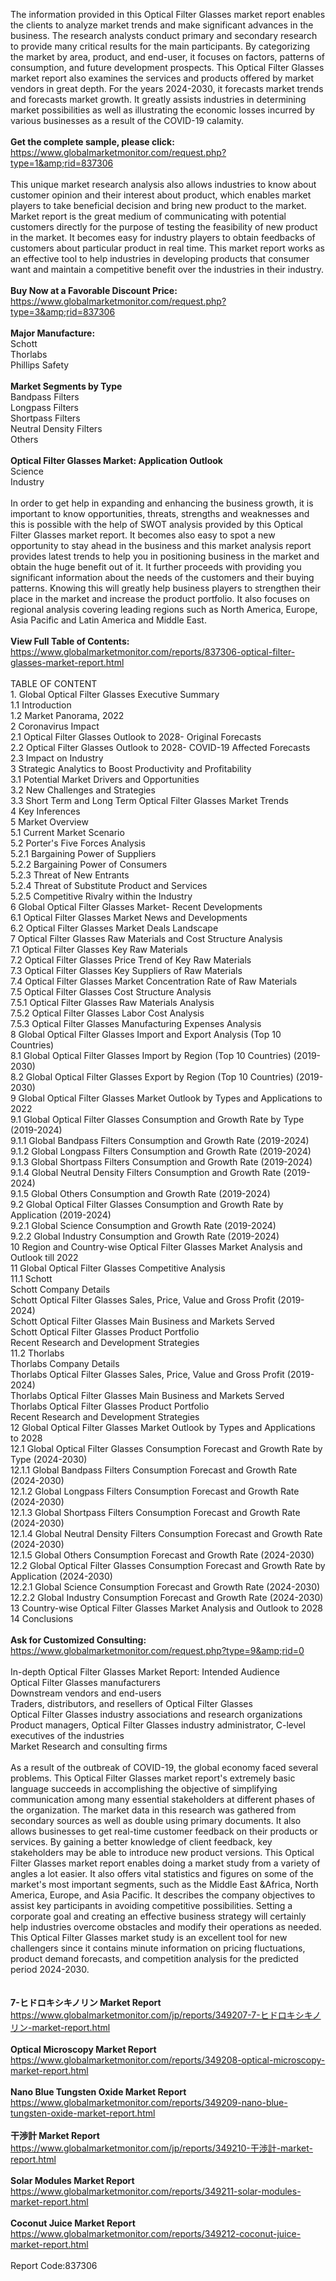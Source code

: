 The information provided in this Optical Filter Glasses market report enables the clients to analyze market trends and make significant advances in the business. The research analysts conduct primary and secondary research to provide many critical results for the main participants. By categorizing the market by area, product, and end-user, it focuses on factors, patterns of consumption, and future development prospects. This Optical Filter Glasses market report also examines the services and products offered by market vendors in great depth. For the years 2024-2030, it forecasts market trends and forecasts market growth. It greatly assists industries in determining market possibilities as well as illustrating the economic losses incurred by various businesses as a result of the COVID-19 calamity.<br /><br /><strong>Get the complete sample, please click:</strong><br /><a href="https://www.globalmarketmonitor.com/request.php?type=1&amp;rid=837306">https://www.globalmarketmonitor.com/request.php?type=1&amp;rid=837306</a><br /><br />This unique market research analysis also allows industries to know about customer opinion and their interest about product, which enables market players to take beneficial decision and bring new product to the market. Market report is the great medium of communicating with potential customers directly for the purpose of testing the feasibility of new product in the market. It becomes easy for industry players to obtain feedbacks of customers about particular product in real time. This market report works as an effective tool to help industries in developing products that consumer want and maintain a competitive benefit over the industries in their industry. <br /><br /><strong>Buy Now at a Favorable Discount Price:</strong><br /><a href="https://www.globalmarketmonitor.com/request.php?type=3&amp;rid=837306">https://www.globalmarketmonitor.com/request.php?type=3&amp;rid=837306</a><br /><br /><strong>Major Manufacture:</strong><br /> Schott <br />Thorlabs <br />Phillips Safety <br /><br /><strong>Market Segments by Type</strong><br />Bandpass Filters <br />Longpass Filters <br />Shortpass Filters <br />Neutral Density Filters <br />Others <br /><br /><strong>Optical Filter Glasses Market: Application Outlook</strong><br />Science <br />Industry <br /><br />In order to get help in expanding and enhancing the business growth, it is important to know opportunities, threats, strengths and weaknesses and this is possible with the help of SWOT analysis provided by this Optical Filter Glasses market report. It becomes also easy to spot a new opportunity to stay ahead in the business and this market analysis report provides latest trends to help you in positioning business in the market and obtain the huge benefit out of it. It further proceeds with providing you significant information about the needs of the customers and their buying patterns. Knowing this will greatly help business players to strengthen their place in the market and increase the product portfolio. It also focuses on regional analysis covering leading regions such as North America, Europe, Asia Pacific and Latin America and Middle East. <br /><br /><strong>View Full Table of Contents:</strong><br /><a href="https://www.globalmarketmonitor.com/reports/837306-optical-filter-glasses-market-report.html">https://www.globalmarketmonitor.com/reports/837306-optical-filter-glasses-market-report.html</a><br /><br />TABLE OF CONTENT<br />1. Global Optical Filter Glasses Executive Summary<br />1.1 Introduction<br />1.2 Market Panorama, 2022<br />2 Coronavirus Impact<br />2.1 Optical Filter Glasses Outlook to 2028- Original Forecasts<br />2.2 Optical Filter Glasses Outlook to 2028- COVID-19 Affected Forecasts<br />2.3 Impact on Industry<br />3 Strategic Analytics to Boost Productivity and Profitability<br />3.1 Potential Market Drivers and Opportunities<br />3.2 New Challenges and Strategies<br />3.3 Short Term and Long Term Optical Filter Glasses Market Trends<br />4 Key Inferences<br />5 Market Overview<br />5.1 Current Market Scenario<br />5.2 Porter's Five Forces Analysis<br />5.2.1 Bargaining Power of Suppliers<br />5.2.2 Bargaining Power of Consumers<br />5.2.3 Threat of New Entrants<br />5.2.4 Threat of Substitute Product and Services<br />5.2.5 Competitive Rivalry within the Industry<br />6 Global Optical Filter Glasses Market- Recent Developments<br />6.1 Optical Filter Glasses Market News and Developments<br />6.2 Optical Filter Glasses Market Deals Landscape<br />7 Optical Filter Glasses Raw Materials and Cost Structure Analysis<br />7.1 Optical Filter Glasses Key Raw Materials<br />7.2 Optical Filter Glasses Price Trend of Key Raw Materials<br />7.3 Optical Filter Glasses Key Suppliers of Raw Materials<br />7.4 Optical Filter Glasses Market Concentration Rate of Raw Materials<br />7.5 Optical Filter Glasses Cost Structure Analysis<br />7.5.1 Optical Filter Glasses Raw Materials Analysis<br />7.5.2 Optical Filter Glasses Labor Cost Analysis<br />7.5.3 Optical Filter Glasses Manufacturing Expenses Analysis<br />8 Global Optical Filter Glasses Import and Export Analysis (Top 10 Countries)<br />8.1 Global Optical Filter Glasses Import by Region (Top 10 Countries) (2019-2030)<br />8.2 Global Optical Filter Glasses Export by Region (Top 10 Countries) (2019-2030)<br />9 Global Optical Filter Glasses Market Outlook by Types and Applications to 2022<br />9.1 Global Optical Filter Glasses Consumption and Growth Rate by Type (2019-2024)<br />9.1.1 Global Bandpass Filters Consumption and Growth Rate (2019-2024)<br />9.1.2 Global Longpass Filters Consumption and Growth Rate (2019-2024)<br />9.1.3 Global Shortpass Filters Consumption and Growth Rate (2019-2024)<br />9.1.4 Global Neutral Density Filters Consumption and Growth Rate (2019-2024)<br />9.1.5 Global Others Consumption and Growth Rate (2019-2024)<br />9.2 Global Optical Filter Glasses Consumption and Growth Rate by Application (2019-2024)<br />9.2.1  Global Science Consumption and Growth Rate (2019-2024)<br />9.2.2  Global Industry Consumption and Growth Rate (2019-2024)<br />10 Region and Country-wise Optical Filter Glasses Market Analysis and Outlook till 2022<br />11 Global Optical Filter Glasses Competitive Analysis<br />11.1 Schott<br />Schott Company Details<br />Schott Optical Filter Glasses Sales, Price, Value and Gross Profit (2019-2024)<br />Schott Optical Filter Glasses Main Business and Markets Served<br />Schott Optical Filter Glasses Product Portfolio<br />Recent Research and Development Strategies<br />11.2 Thorlabs<br />Thorlabs Company Details<br />Thorlabs Optical Filter Glasses Sales, Price, Value and Gross Profit (2019-2024)<br />Thorlabs Optical Filter Glasses Main Business and Markets Served<br />Thorlabs Optical Filter Glasses Product Portfolio<br />Recent Research and Development Strategies<br />12 Global Optical Filter Glasses Market Outlook by Types and Applications to 2028<br />12.1 Global Optical Filter Glasses Consumption Forecast and Growth Rate by Type (2024-2030)<br />12.1.1 Global Bandpass Filters Consumption Forecast and Growth Rate (2024-2030)<br />12.1.2 Global Longpass Filters Consumption Forecast and Growth Rate (2024-2030)<br />12.1.3 Global Shortpass Filters Consumption Forecast and Growth Rate (2024-2030)<br />12.1.4 Global Neutral Density Filters Consumption Forecast and Growth Rate (2024-2030)<br />12.1.5 Global Others Consumption Forecast and Growth Rate (2024-2030)<br />12.2 Global Optical Filter Glasses Consumption Forecast and Growth Rate by Application (2024-2030)<br />12.2.1 Global Science Consumption Forecast and Growth Rate (2024-2030)<br />12.2.2 Global Industry Consumption Forecast and Growth Rate (2024-2030)<br />13 Country-wise Optical Filter Glasses Market Analysis and Outlook to 2028<br />14 Conclusions<br /><br /><strong>Ask for Customized Consulting:</strong><br /><a href="https://www.globalmarketmonitor.com/request.php?type=9&amp;rid=0">https://www.globalmarketmonitor.com/request.php?type=9&amp;rid=0</a><br /><br />In-depth Optical Filter Glasses Market Report: Intended Audience<br />Optical Filter Glasses manufacturers<br />Downstream vendors and end-users<br />Traders, distributors, and resellers of Optical Filter Glasses<br />Optical Filter Glasses industry associations and research organizations<br />Product managers, Optical Filter Glasses industry administrator, C-level executives of the industries<br />Market Research and consulting firms<br /><br />As a result of the outbreak of COVID-19, the global economy faced several problems. This Optical Filter Glasses market report's extremely basic language succeeds in accomplishing the objective of simplifying communication among many essential stakeholders at different phases of the organization. The market data in this research was gathered from secondary sources as well as double using primary documents. It also allows businesses to get real-time customer feedback on their products or services. By gaining a better knowledge of client feedback, key stakeholders may be able to introduce new product versions. This Optical Filter Glasses market report enables doing a market study from a variety of angles a lot easier. It also offers vital statistics and figures on some of the market's most important segments, such as the Middle East &amp;Africa, North America, Europe, and Asia Pacific. It describes the company objectives to assist key participants in avoiding competitive possibilities. Setting a corporate goal and creating an effective business strategy will certainly help industries overcome obstacles and modify their operations as needed. This Optical Filter Glasses market study is an excellent tool for new challengers since it contains minute information on pricing fluctuations, product demand forecasts, and competition analysis for the predicted period 2024-2030.<br /><br /><strong><br /></strong><strong>7-ヒドロキシキノリン Market Report</strong><br /><a href="https://www.globalmarketmonitor.com/jp/reports/349207-7-ヒドロキシキノリン-market-report.html">https://www.globalmarketmonitor.com/jp/reports/349207-7-ヒドロキシキノリン-market-report.html</a><br /><br /><strong>Optical Microscopy Market Report</strong><br /><a href="https://www.globalmarketmonitor.com/reports/349208-optical-microscopy-market-report.html">https://www.globalmarketmonitor.com/reports/349208-optical-microscopy-market-report.html</a><br /><br /><strong>Nano Blue Tungsten Oxide Market Report</strong><br /><a href="https://www.globalmarketmonitor.com/reports/349209-nano-blue-tungsten-oxide-market-report.html">https://www.globalmarketmonitor.com/reports/349209-nano-blue-tungsten-oxide-market-report.html</a><br /><br /><strong>干渉計 Market Report</strong><br /><a href="https://www.globalmarketmonitor.com/jp/reports/349210-干渉計-market-report.html">https://www.globalmarketmonitor.com/jp/reports/349210-干渉計-market-report.html</a><br /><br /><strong>Solar Modules Market Report</strong><br /><a href="https://www.globalmarketmonitor.com/reports/349211-solar-modules-market-report.html">https://www.globalmarketmonitor.com/reports/349211-solar-modules-market-report.html</a><br /><br /><strong>Coconut Juice Market Report</strong><br /><a href="https://www.globalmarketmonitor.com/reports/349212-coconut-juice-market-report.html">https://www.globalmarketmonitor.com/reports/349212-coconut-juice-market-report.html</a><br /><br />Report Code:837306</p>
